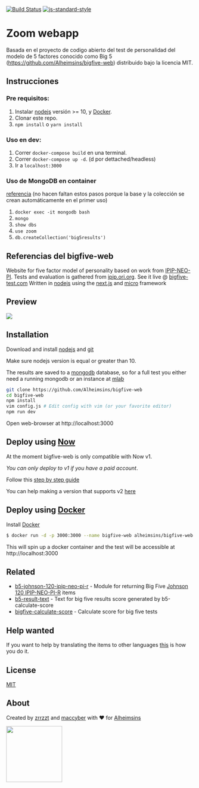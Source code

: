[![Build Status](https://travis-ci.org/Alheimsins/bigfive-web.svg?branch=master)](https://travis-ci.org/Alheimsins/bigfive-web)
[![js-standard-style](https://img.shields.io/badge/code%20style-standard-brightgreen.svg?style=flat)](https://github.com/feross/standard)

# Zoom webapp
Basada en el proyecto de codigo abierto del test de personalidad del modelo de 5 factores conocido como Big 5 (https://github.com/Alheimsins/bigfive-web) distribuido bajo la licencia MIT.


## Instrucciones
### Pre requisitos:
1. Instalar [nodejs](https://nodejs.org) versión >= 10, y [Docker](https://www.docker.com/).
2. Clonar este repo.
3. `npm install` o `yarn install`
### Uso en dev:
1. Correr `docker-compose build` en una terminal.
2. Correr `docker-compose up -d`. (d por dettached/headless)
3. Ir a `localhost:3000`

### Uso de MongoDB en container
[referencia](https://www.thepolyglotdeveloper.com/2019/01/getting-started-mongodb-docker-container-deployment/)
(no hacen faltan estos pasos porque la base y la colección se crean automáticamente en el primer uso)
1. `docker exec -it mongodb bash`
2. `mongo`
3. `show dbs`
4. `use zoom`
5. `db.createCollection('big5results')`

## Referencias del bigfive-web

Website for five factor model of personality based on work from [IPIP-NEO-PI](https://github.com/kholia/IPIP-NEO-PI).
Tests and evaluation is gathered from [ipip.ori.org](http://ipip.ori.org).
See it live @ [bigfive-test.com](https://bigfive-test.com)
Written in [nodejs](https://nodejs.org) using the [next.js](https://github.com/zeit/next.js) and [micro](https://github.com/zeit/micro) framework

## Preview

![](https://media.giphy.com/media/k83RlkC1s3bhdBJ8Yb/giphy.gif)

## Installation

Download and install [nodejs](https://nodejs.org) and [git](https://git-scm.com/downloads)

Make sure nodejs version is equal or greater than 10.

The results are saved to a [mongodb](https://www.mongodb.com/) database, so for a full test you either need a running mongodb or an instance at [mlab](https://mlab.com/)

```sh
git clone https://github.com/Alheimsins/bigfive-web
cd bigfive-web
npm install
vim config.js # Edit config with vim (or your favorite editor)
npm run dev
```
Open web-browser at http://localhost:3000

## Deploy using [Now](https://zeit.co/now)

At the moment bigfive-web is only compatible with Now v1.

*You can only deploy to v1 if you have a paid account*.

Follow this [step by step guide](docs/now.md)

You can help making a version that supports v2 [here](https://github.com/Alheimsins/bigfive-web-serverless-hooks)

## Deploy using [Docker](https://www.docker.com/)

Install [Docker](https://www.docker.com/)

```sh
$ docker run -d -p 3000:3000 --name bigfive-web alheimsins/bigfive-web
```

This will spin up a docker container and the test will be accessible at http://localhost:3000

## Related

- [b5-johnson-120-ipip-neo-pi-r](https://github.com/Alheimsins/b5-johnson-120-ipip-neo-pi-r) - Module for returning Big Five [Johnson 120 IPIP-NEO-PI-R](http://ipip.ori.org/30FacetNEO-PI-RItems.htm) items
- [b5-result-text](https://github.com/Alheimsins/b5-result-text) - Text for big five results score generated by b5-calculate-score
- [bigfive-calculate-score](https://github.com/Alheimsins/bigfive-calculate-score) - Calculate score for big five tests

## Help wanted

If you want to help by translating the items to other languages [this](https://github.com/Alheimsins/b5-johnson-120-ipip-neo-pi-r/blob/master/README.md#help-wanted) is how you do it.

## License

[MIT](LICENSE)

## About

Created by [zrrzzt](https://github.com/zrrrzzt) and [maccyber](https://github.com/maccyber) with ❤ for [Alheimsins](https://alheimsins.net)

<img src="https://image.ibb.co/dPH08G/logo_black.png" height="150px" width="150px" />
